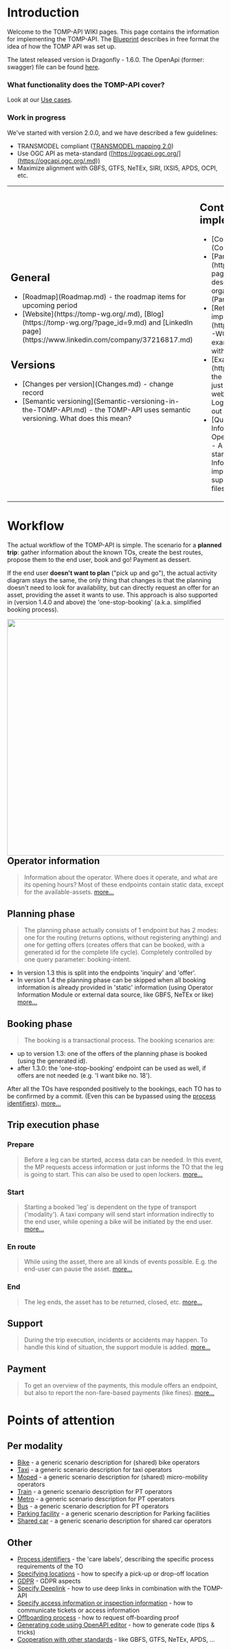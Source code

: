 # Introduction
Welcome to the TOMP-API WIKI pages. This page contains the information for implementing the TOMP-API. The [Blueprint](Introduction.md) describes in free format the idea of how the TOMP API was set up.  
  
The latest released version is Dragonfly - 1.6.0. The OpenApi (former: swagger) file can be found [here](https://github.com/TOMP-WG/TOMP-API/blob/master/TOMP-API.yaml).

### What functionality does the TOMP-API cover? 
Look at our [Use cases](Use-cases.md).  

### Work in progress
We've started with version 2.0.0, and we have described a few guidelines:
* TRANSMODEL compliant ([TRANSMODEL mapping 2.0](TRANSMODEL-mapping-2.0.md))
* Use OGC API as meta-standard ([https://ogcapi.ogc.org/](https://ogcapi.ogc.org/.md))
* Maximize alignment with GBFS, GTFS, NeTEx, SIRI, IXSI5, APDS, OCPI, etc.

<table style="border:none"><tr style="border:none"><td style="border:none;min-width:50%">
<h2>General</h2>
<ul>
<li> [Roadmap](Roadmap.md) - the roadmap items for upcoming period
<li> [Website](https://tomp-wg.org/.md), [Blog](https://tomp-wg.org/?page_id=9.md) and [LinkedIn page](https://www.linkedin.com/company/37216817.md)
</ul>
<h2>Versions</h2>
<ul><li> [Changes per version](Changes.md) - change record
<li> [Semantic versioning](Semantic-versioning-in-the-TOMP-API.md) - the TOMP-API uses semantic versioning. What does this mean?
</ul></td><td valign=top style="border-width:0px">
<h2> Contribution / implementations </h2>
<ul><li> [Contribution](Contribution.md)
<li> [Participants](https://tomp-wg.org/?page_id=186.md) ([short descriptions per organisation](Participants.md))
<li> [Reference implementation](https://github.com/TOMP-WG/TOMP-REF.md) - an example Github project with implementations
<li> [Example implementation](https://tomp.dat.nl.md) - the running environment, just to experiment with a web client as MP. Due to Log4J issues temporarily out of order. 
<li> [Quickstart Operator Information](Quickstart-Operator-Information.md) - A docker-based quick start, the Operator Information can be implemented by only supplying some JSON files.</ul>
</td></tr></table>

# Workflow
The actual workflow of the TOMP-API is simple. The scenario for a __planned trip__: gather information about the known TOs, create the best routes, propose them to the end user, book and go! Payment as dessert.  

If the end user __doesn't want to plan__ ("pick up and go"), the actual activity diagram stays the same, the only thing that changes is that the planning doesn't need to look for availability, but can directly request an offer for an asset, providing the asset it wants to use. This approach is also supported in (version 1.4.0 and above) the 'one-stop-booking' (a.k.a. simplified booking process).

<img align="right" src="https://github.com/TOMP-WG/website/blob/master/wiki/images/planned%20trip%201.4.0.png" width="550">

## Operator information
> Information about the operator. Where does it operate, and what are its opening hours? Most of these endpoints contain static data, except for the available-assets. [more...](Operator-information.md)  

## Planning phase
> The planning phase actually consists of 1 endpoint but has 2 modes: one for the routing (returns options, without registering anything) and one for getting offers (creates offers that can be booked, with a generated id for the complete life cycle). Completely controlled by one query parameter: booking-intent. 
* In version 1.3 this is split into the endpoints 'inquiry' and 'offer'. 
* In version 1.4 the planning phase can be skipped when all booking information is already provided in 'static' information (using Operator Information Module or external data source, like GBFS, NeTEx or like)
[more...](Planning-phase.md) 

## Booking phase
> The booking is a transactional process. The booking scenarios are:
* up to version 1.3: one of the offers of the planning phase is booked (using the generated id). 
* after 1.3.0: the 'one-stop-booking' endpoint can be used as well, if offers are not needed (e.g. 'I want bike no. 18').

After all the TOs have responded positively to the bookings, each TO has to be confirmed by a commit. (Even this can be bypassed using the [process identifiers](ProcessIdentifiers.md)). [more...](Booking-phase.md)  

## Trip execution phase 
### Prepare
> Before a leg can be started, access data can be needed. In this event, the MP requests access information or just informs the TO that the leg is going to start. This can also be used to open lockers. [more...](Trip-execution-phase---prepare.md)  

### Start
> Starting a booked 'leg' is dependent on the type of transport ('modality'). A taxi company will send start information indirectly to the end user, while opening a bike will be initiated by the end user. [more...](Trip-execution-phase---start.md)  

### En route
> While using the asset, there are all kinds of events possible. E.g. the end-user can pause the asset. [more...](Trip-execution-phase---on-route.md)  

### End
> The leg ends, the asset has to be returned, closed, etc. [more...](Trip-execution-phase---end.md)  

## Support
> During the trip execution, incidents or accidents may happen. To handle this kind of situation, the support module is added. [more...](Support.md)

## Payment
> To get an overview of the payments, this module offers an endpoint, but also to report the non-fare-based payments (like fines). [more...](Payment.md)

# Points of attention
## Per modality
* [Bike](How-do-I-implement-a-bike-operator.md) - a generic scenario description for (shared) bike operators
* [Taxi](How-do-I-implement-a-taxi-operator.md) - a generic scenario description for taxi operators 
* [Moped](How-do-I-implement-a-micromobility-operator.md) - a generic scenario description for (shared) micro-mobility operators 
* [Train](How-do-I-implement-a-public-transport-operator.md) - a generic scenario description for PT operators
* [Metro](How-do-I-implement-a-public-transport-operator.md) - a generic scenario description for PT operators
* [Bus](How-do-I-implement-a-public-transport-operator.md) - a generic scenario description for PT operators
* [Parking facility](How-do-I-implement-a-parking-facility-(offstreet).md) - a generic scenario description for Parking facilities
* [Shared car](How-do-I-implement-a-shared-car-operator.md) - a generic scenario description for shared car operators

## Other
* [Process identifiers](ProcessIdentifiers.md) - the 'care labels', describing the specific process requirements of the TO
* [Specifying locations](Specify-pick-up-or-drop-off-locations.md) - how to specify a pick-up or drop-off location
* [GDPR](GDPR-compliant.md) - GDPR aspects
* [Specify Deeplink](Specify-Deeplink.md) - how to use deep links in combination with the TOMP-API
* [Specify access information or inspection information](Specify-access-information-or-inspection-information.md) - how to communicate tickets or access information
* [Offboarding process](Offboarding-process.md) - how to request off-boarding proof
* [Generating code using OpenAPI editor](Generating-code-using-OpenAPI-editor.md) - how to generate code (tips & tricks) 
* [Cooperation with other standards](Cooperation-with-other-standards.md) - like GBFS, GTFS, NeTEx, APDS, ...
